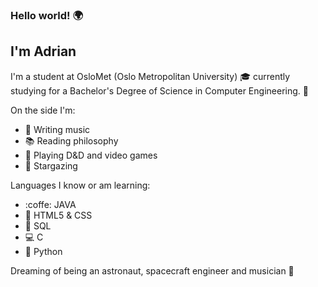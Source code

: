 ### Hello world! :earth_africa:

I'm Adrian
----------
I'm a student at OsloMet (Oslo Metropolitan University) :mortar_board:
currently studying for a Bachelor's Degree of Science in Computer Engineering. :floppy_disk:

On the side I'm:
- :guitar: Writing music
- :books: Reading philosophy
- :dragon: Playing D&D and video games
- :milky_way: Stargazing

Languages I know or am learning:
- :coffe: JAVA
- :newspaper: HTML5 & CSS
- :open_file_folder: SQL
- :computer: C
- :snake: Python

Dreaming of being an astronaut, spacecraft engineer and musician :rocket:
